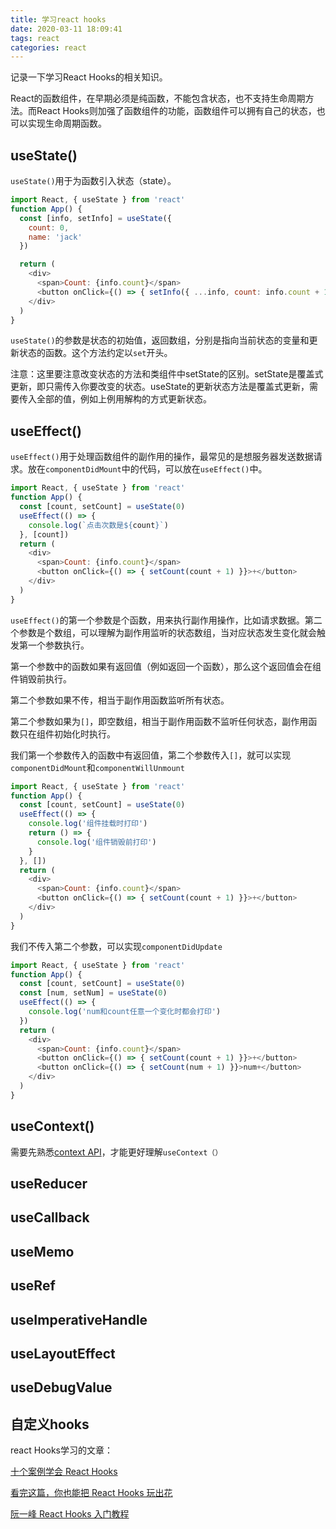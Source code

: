 ```yaml
---
title: 学习react hooks
date: 2020-03-11 18:09:41
tags: react
categories: react
---
```


记录一下学习React Hooks的相关知识。

<!-- more -->

React的函数组件，在早期必须是纯函数，不能包含状态，也不支持生命周期方法。而React Hooks则加强了函数组件的功能，函数组件可以拥有自己的状态，也可以实现生命周期函数。

## useState()

`useState()`用于为函数引入状态（state）。

  ```js
  import React, { useState } from 'react'
  function App() {
    const [info, setInfo] = useState({
      count: 0,
      name: 'jack'
    })

    return (
      <div>
        <span>Count: {info.count}</span>
        <button onClick={() => { setInfo({ ...info, count: info.count + 1 }) }}>+</button>
      </div>
    )
  }
  ```

`useState()`的参数是状态的初始值，返回数组，分别是指向当前状态的变量和更新状态的函数。这个方法约定以`set`开头。

注意：这里要注意改变状态的方法和类组件中setState的区别。setState是覆盖式更新，即只需传入你要改变的状态。useState的更新状态方法是覆盖式更新，需要传入全部的值，例如上例用解构的方式更新状态。

## useEffect()

`useEffect()`用于处理函数组件的副作用的操作，最常见的是想服务器发送数据请求。放在`componentDidMount`中的代码，可以放在`useEffect()`中。

  ```js
  import React, { useState } from 'react'
  function App() {
    const [count, setCount] = useState(0)
    useEffect(() => {
      console.log(`点击次数是${count}`)
    }, [count])
    return (
      <div>
        <span>Count: {info.count}</span>
        <button onClick={() => { setCount(count + 1) }}>+</button>
      </div>
    )
  }
  ```
`useEffect()`的第一个参数是个函数，用来执行副作用操作，比如请求数据。第二个参数是个数组，可以理解为副作用监听的状态数组，当对应状态发生变化就会触发第一个参数执行。

第一个参数中的函数如果有返回值（例如返回一个函数），那么这个返回值会在组件销毁前执行。

第二个参数如果不传，相当于副作用函数监听所有状态。

第二个参数如果为`[]`，即空数组，相当于副作用函数不监听任何状态，副作用函数只在组件初始化时执行。

我们第一个参数传入的函数中有返回值，第二个参数传入`[]`，就可以实现`componentDidMount`和`componentWillUnmount`

  ```js
  import React, { useState } from 'react'
  function App() {
    const [count, setCount] = useState(0)
    useEffect(() => {
      console.log('组件挂载时打印')
      return () => {
        console.log('组件销毁前打印')
      }
    }, [])
    return (
      <div>
        <span>Count: {info.count}</span>
        <button onClick={() => { setCount(count + 1) }}>+</button>
      </div>
    )
  }
  ```

我们不传入第二个参数，可以实现`componentDidUpdate`

  ```js
  import React, { useState } from 'react'
  function App() {
    const [count, setCount] = useState(0)
    const [num, setNum] = useState(0)
    useEffect(() => {
      console.log('num和count任意一个变化时都会打印')
    })
    return (
      <div>
        <span>Count: {info.count}</span>
        <button onClick={() => { setCount(count + 1) }}>+</button>
        <button onClick={() => { setCount(num + 1) }}>num+</button>
      </div>
    )
  }
  ```

## useContext()

需要先熟悉[context API][3]，才能更好理解`useContext（）`

## useReducer

## useCallback

## useMemo

## useRef

## useImperativeHandle

## useLayoutEffect

## useDebugValue

## 自定义hooks









react Hooks学习的文章：

[十个案例学会 React Hooks][1]

[看完这篇，你也能把 React Hooks 玩出花][2]

[阮一峰 React Hooks 入门教程][4]

[1]: https://github.com/happylindz/blog/issues/19
[2]: https://mp.weixin.qq.com/s/t6oGCZ_DEfIlykQD-wCjUg
[3]: https://zh-hans.reactjs.org/docs/context.html
[4]: https://www.ruanyifeng.com/blog/2019/09/react-hooks.html